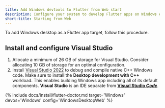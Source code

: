 ```yaml
---
title: Add Windows devtools to Flutter from Web start
description: Configure your system to develop Flutter apps on Windows desktop.
short-title: Starting from Web
---
```


To add Windows desktop as a Flutter app target, follow this procedure.

## Install and configure Visual Studio

1. Allocate a minimum of 26 GB of storage for Visual Studio.
   Consider allocating 10 GB of storage for an optimal configuration.
1. Install [Visual Studio 2022][] to debug and compile native C++ Windows code.
   Make sure to install the **Desktop development with C++** workload.
   This enables building Windows app including all of its default components.
   **Visual Studio** is an IDE separate from **[Visual Studio _Code_][]**.

{% include docs/install/flutter-doctor.md target='Windows' devos='Windows' config='WindowsDesktopWeb' %}

[Visual Studio 2022]: https://learn.microsoft.com/visualstudio/install/install-visual-studio?view=vs-2022
[Visual Studio _Code_]: https://code.visualstudio.com/
